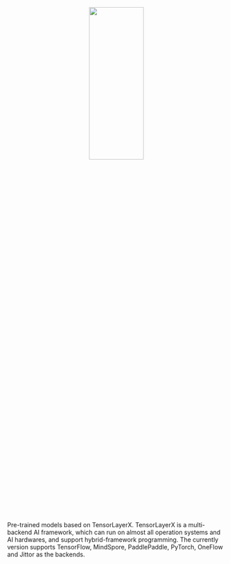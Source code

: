<a href="https://tensorlayerx.readthedocs.io/">
    <div align="center">
        <img src="https://git.openi.org.cn/hanjr/tensorlayerx-image/raw/branch/master/tlx-LOGO-04.png" width="50%" height="30%"/>
    </div>
</a>

Pre-trained models based on TensorLayerX. 
TensorLayerX is a multi-backend AI framework, which can run on almost all operation systems and AI hardwares, and support hybrid-framework programming. The currently version supports TensorFlow, MindSpore, PaddlePaddle, PyTorch, OneFlow and Jittor as the backends.

